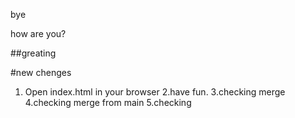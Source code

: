 bye

how are you?

##greating

#new chenges

1. Open index.html in your browser
2.have fun.
3.checking merge
4.checking merge from main
5.checking